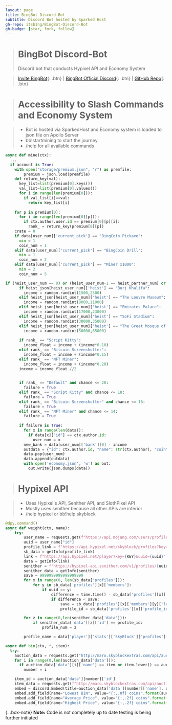 ```yaml
---
layout: page
title: BingBot Discord-Bot
subtitle: Discord Bot hosted by Sparked Host
gh-repo: itsb1ng/BingBot-Discord-Bot
gh-badge: [star, fork, follow]
---
```

> # BingBot Discord-Bot
> Discord bot that conducts Hypixel API and Economy System

> [Invite BingBot](https://discord.com/api/oauth2/authorize?client_id=541682385151066112&permissions=8&scope=bot%20applications.commands){: .btn} | [BingBot Official Discord](https://discord.gg/d6TB9xUBgj){: .btn} | [GitHub Repo](https://github.com/itsb1ng/BingBot-Discord-Bot/blob/main/main.py){: .btn}


> # Accessibility to Slash Commands and Economy System

> - Bot is hosted via SparkedHost and Economy system is loaded to json file on Apollo Server
> - bb!startmining to start the journey
> - /help for all available commands

```python
async def mine(ctx):
  ...
  if account is True:
    with open("storage/premium.json", "r") as premfile:
        premium = json.load(premfile)
    def return_key(val):
      key_list=list(premium[0].keys())
      val_list=list(premium[0].values())
      for i in range(len(premium[0])):
        if val_list[i]==val:
          return key_list[i]
          
    for p in premium[0]:
      for i in range(len(premium[0][p])):
        if ctx.author.user.id == premium[0][p][i]:
          rank_ = return_key(premium[0][p])
    crate = 0
    if data[user_num]['current_pick'] == "BingCoin Pickaxe":
      min = 1
      coin_num = 1
    elif data[user_num]['current_pick'] == "BingCoin Drill": 
      min = 1
      coin_num = 2
    elif data[user_num]['current_pick'] == "Miner x1000": 
      min = 2
      coin_num = 5
```

```python
if (heist_user_num == 0) or (heist_user_num-1 == heist_partner_num) or (heist_user_num+1 == heist_partner_num) or (heist_user_num == heist_partner_num):
      if heist_json[heist_user_num]['heist'] == "Burj Khalifa":
        income = random.randint(1500,2500)
      elif heist_json[heist_user_num]['heist'] == "The Louvre Museum":
        income = random.randint(8000,11000)
      elif heist_json[heist_user_num]['heist'] == "Emirates Palace":
        income = random.randint(17000,23000)
      elif heist_json[heist_user_num]['heist'] == "SoFi Stadium":
        income = random.randint(30000,35000)
      elif heist_json[heist_user_num]['heist'] == "The Great Mosque of Mecca":
        income = random.randint(50000,65000)
        
      if rank_ == "Script Kitty":
        income_float = income + (income*0.10)
      elif rank_ == "Bitcoin Screenshotter":
        income_float = income + (income*0.15)
      elif rank_ == "NFT Miner":
        income_float = income + (income*0.20)
      income = income_float //2

      
      if rank_ == "Default" and chance <= 20:
        failure = True
      elif rank_ == "Script Kitty" and chance <= 18:
        failure = True
      elif rank_ == "Bitcoin Screenshotter" and chance <= 16:
        failure = True
      elif rank_ == "NFT Miner" and chance <= 14:
        failure = True
      
      if failure is True:
        for x in range(len(data)):
          if data[x]["id"] == ctx.author.id:
            user_num = x
        new_bank = data[user_num]['bank'][0] - income
        outdata = {"id": ctx.author.id, "name": str(ctx.author), "coin": data[user_num]['coin'], "bank": [int(new_bank), data[user_num]['bank'][1]], "spent": data[user_num]['spent'], "current_pick": data[user_num]['current_pick']}
        data.pop(user_num)
        data.append(outdata)
        with open('economy.json', 'w') as out:
          out.write(json.dumps(data))
```


> # Hypixel API 

> - Uses Hypixel's API, Senither API, and SlothPixel API
> - Mostly uses senither because all other APIs are inferior 
> - /help hypixel or bb!help skyblock


```python
@dpy.command()
async def weight(ctx, name):
    try:
        user_name = requests.get(f"https://api.mojang.com/users/profiles/minecraft/{name}").json()
        uuid = user_name["id"]
        profile_link = f"https://api.hypixel.net/skyblock/profiles?key={KEY}&uuid={uuid}"
        sb_data = getInfo(profile_link)
        link = f"https://api.hypixel.net/player?key={KEY}&uuid={uuid}"
        data = getInfo(link)
        senither = f"https://hypixel-api.senither.com/v1/profiles/{uuid}?key={KEY}"
        senither_data = getInfo(senither)
        save = 9999999999999999999
        for x in range(0, len(sb_data['profiles'])):
            for y in sb_data['profiles'][x]['members']:
                if uuid == y:
                    difference = time.time() - sb_data['profiles'][x]['members'][y]['last_save']
                    if difference < save:
                        save = sb_data['profiles'][x]['members'][y]['last_save']
                        profile_id = sb_data['profiles'][x]['profile_id']

        for z in range(0,len(senither_data['data'])):
            if senither_data['data'][z]['id'] == profile_id:
                profile_num = z

        profile_name = data['player']['stats']['SkyBlock']['profiles'][profile_id]["cute_name"]
```

```python
async def bin(ctx, *, item):
  try:
    auction_data = requests.get("http://maro.skyblockextras.com/api/auctions/all").json()
    for i in range(0,len(auction_data['data'])):
      if auction_data['data'][i]['name'] == item or item.lower() == auction_data['data'][i]['name'].lower():
        number = i

    item_id = auction_data['data'][number]['id']
    item_data = requests.get(f"http://maro.skyblockextras.com/api/auctions/quickStats/{item_id}").json()
    embed = discord.Embed(title=auction_data['data'][number]['name'], description=item_id, color=0xC98FFC)
    embed.add_field(name="Lowest BIN", value="{:,.0f} coins".format(auction_data['data'][number]['value']))
    embed.add_field(name="Average Price", value="{:,.2f} coins".format(item_data['data']['average']))
    embed.add_field(name="Highest Price", value="{:,.2f} coins".format(item_data['data']['max']))
```

{: .box-note}
**Note:** Code is not completely up to date testing is being further initiated